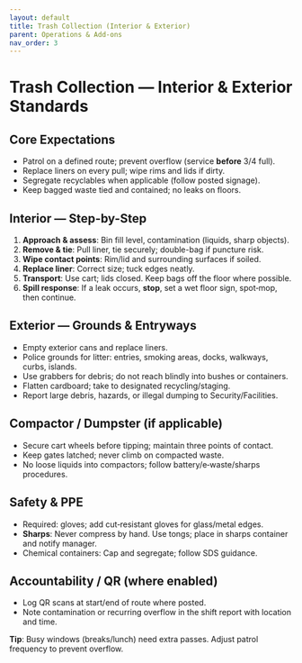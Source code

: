 ```yaml
---
layout: default
title: Trash Collection (Interior & Exterior)
parent: Operations & Add-ons
nav_order: 3
---
```


# Trash Collection — Interior & Exterior Standards

## Core Expectations
- Patrol on a defined route; prevent overflow (service **before** 3/4 full).
- Replace liners on every pull; wipe rims and lids if dirty.
- Segregate recyclables when applicable (follow posted signage).
- Keep bagged waste tied and contained; no leaks on floors.

## Interior — Step-by-Step
1. **Approach & assess**: Bin fill level, contamination (liquids, sharp objects).
2. **Remove & tie**: Pull liner, tie securely; double-bag if puncture risk.
3. **Wipe contact points**: Rim/lid and surrounding surfaces if soiled.
4. **Replace liner**: Correct size; tuck edges neatly.
5. **Transport**: Use cart; lids closed. Keep bags off the floor where possible.
6. **Spill response**: If a leak occurs, **stop**, set a wet floor sign, spot‑mop, then continue.

## Exterior — Grounds & Entryways
- Empty exterior cans and replace liners.
- Police grounds for litter: entries, smoking areas, docks, walkways, curbs, islands.
- Use grabbers for debris; do not reach blindly into bushes or containers.
- Flatten cardboard; take to designated recycling/staging.
- Report large debris, hazards, or illegal dumping to Security/Facilities.

## Compactor / Dumpster (if applicable)
- Secure cart wheels before tipping; maintain three points of contact.
- Keep gates latched; never climb on compacted waste.
- No loose liquids into compactors; follow battery/e‑waste/sharps procedures.

## Safety & PPE
- Required: gloves; add cut‑resistant gloves for glass/metal edges.
- **Sharps**: Never compress by hand. Use tongs; place in sharps container and notify manager.
- Chemical containers: Cap and segregate; follow SDS guidance.

## Accountability / QR (where enabled)
- Log QR scans at start/end of route where posted.
- Note contamination or recurring overflow in the shift report with location and time.

**Tip**: Busy windows (breaks/lunch) need extra passes. Adjust patrol frequency to prevent overflow.
